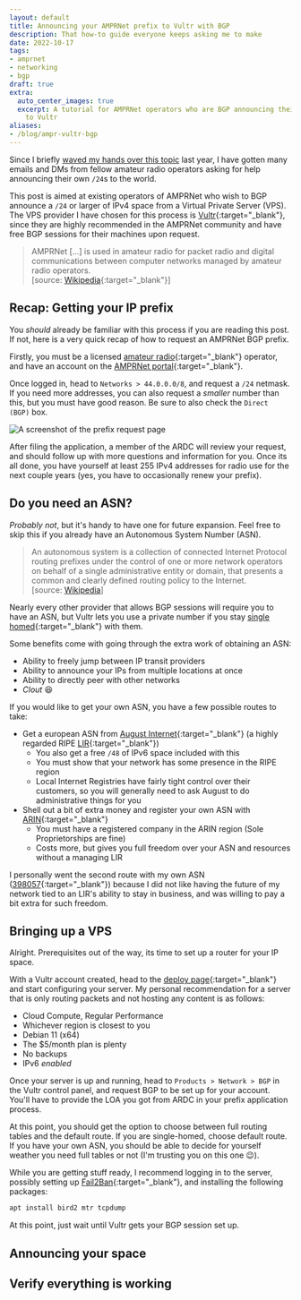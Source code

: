 ```yaml
---
layout: default
title: Announcing your AMPRNet prefix to Vultr with BGP
description: That how-to guide everyone keeps asking me to make
date: 2022-10-17
tags:
- amprnet
- networking
- bgp
draft: true
extra:
  auto_center_images: true
  excerpt: A tutorial for AMPRNet operators who are BGP announcing their first prefix
    to Vultr
aliases:
- /blog/ampr-vultr-bgp
---
```


Since I briefly [waved my hands over this topic](@/blog/2021-11-14-amprnet-bgp.md) last year, I have gotten many emails and DMs from fellow amateur radio operators asking for help announcing their own `/24`s to the world. 

This post is aimed at existing operators of AMPRNet who wish to BGP announce a `/24` or larger of IPv4 space from a Virtual Private Server (VPS). The VPS provider I have chosen for this process is [Vultr](https://www.vultr.com/?ref=8932365){:target="_blank"}, since they are highly recommended in the AMPRNet community and have free BGP sessions for their machines upon request.

> AMPRNet [...] is used in amateur radio for packet radio and digital communications between computer networks managed by amateur radio operators.
> <br>\[source: [Wikipedia](https://en.wikipedia.org/wiki/AMPRNet){:target="_blank"}]

## Recap: Getting your IP prefix

You *should* already be familiar with this process if you are reading this post. If not, here is a very quick recap of how to request an AMPRNet BGP prefix.

Firstly, you must be a licensed [amateur radio](https://en.wikipedia.org/wiki/Amateur_radio){:target="_blank"} operator, and have an account on the [AMPRNet portal](https://portal.ampr.org/){:target="_blank"}.

Once logged in, head to `Networks > 44.0.0.0/8`, and request a `/24` netmask. If you need more addresses, you can also request a *smaller* number than this, but you must have good reason. Be sure to also check the `Direct (BGP)` box.

![A screenshot of the prefix request page](/assets/blog/ampr-vultr-bgp/request-page.png)

After filing the application, a member of the ARDC will review your request, and should follow up with more questions and information for you. Once its all done, you have yourself at least 255 IPv4 addresses for radio use for the next couple years (yes, you have to occasionally renew your prefix).

## Do you need an ASN?

*Probably not*, but it's handy to have one for future expansion. Feel free to skip this if you already have an Autonomous System Number (ASN).

> An autonomous system is a collection of connected Internet Protocol routing prefixes under the control of one or more network operators on behalf of a single administrative entity or domain, that presents a common and clearly defined routing policy to the Internet.
> <br>\[source: [Wikipedia](https://en.wikipedia.org/wiki/Autonomous_system_(Internet){:target="_blank"})]

Nearly every other provider that allows BGP sessions will require you to have an ASN, but Vultr lets you use a private number if you stay [single homed](https://www.datapacket.com/blog/multihomed-network-vs-single-homed-network){:target="_blank"} with them.

Some benefits come with going through the extra work of obtaining an ASN:

- Ability to freely jump between IP transit providers
- Ability to announce your IPs from multiple locations at once
- Ability to directly peer with other networks
- *Clout* 😆

If you would like to get your own ASN, you have a few possible routes to take:

- Get a european ASN from [August Internet](https://august.tw/){:target="_blank"} (a highly regarded RIPE [LIR](https://en.wikipedia.org/wiki/Regional_Internet_registry#Local_Internet_registry){:target="_blank"})
  - You also get a free `/48` of IPv6 space included with this
  - You must show that your network has some presence in the RIPE region
  - Local Internet Registries have fairly tight control over their customers, so you will generally need to ask August to do administrative things for you
- Shell out a bit of extra money and register your own ASN with [ARIN](https://www.arin.net/){:target="_blank"}
  - You must have a registered company in the ARIN region (Sole Proprietorships are fine)
  - Costs more, but gives you full freedom over your ASN and resources without a managing LIR

I personally went the second route with my own ASN ([398057](https://bgp.tools/as/398057){:target="_blank"}) because I did not like having the future of my network tied to an LIR's ability to stay in business, and was willing to pay a bit extra for such freedom.

## Bringing up a VPS

Alright. Prerequisites out of the way, its time to set up a router for your IP space.

With a Vultr account created, head to the [deploy page](https://my.vultr.com/deploy/?ref=8932365){:target="_blank"} and start configuring your server. My personal recommendation for a server that is only routing packets and not hosting any content is as follows:

- Cloud Compute, Regular Performance
- Whichever region is closest to you
- Debian 11 (x64)
- The $5/month plan is plenty
- No backups
- IPv6 *enabled*

Once your server is up and running, head to `Products > Network > BGP` in the Vultr control panel, and request BGP to be set up for your account. You'll have to provide the LOA you got from ARDC in your prefix application process.

At this point, you should get the option to choose between full routing tables and the default route. If you are single-homed, choose default route. If you have your own ASN, you should be able to decide for yourself weather you need full tables or not (I'm trusting you on this one 😉).

While you are getting stuff ready, I recommend logging in to the server, possibly setting up [Fail2Ban](https://www.fail2ban.org/wiki/index.php/Main_Page){:target="_blank"}, and installing the following packages:

```bash
apt install bird2 mtr tcpdump
```

At this point, just wait until Vultr gets your BGP session set up.

## Announcing your space



## Verify everything is working
